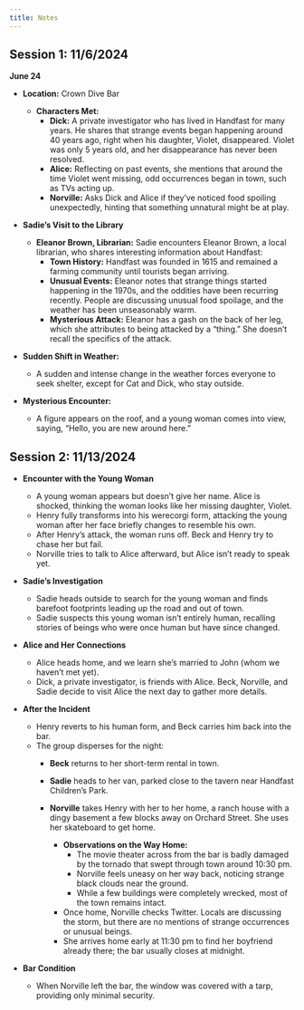 ```yaml
---
title: Notes
---
```


## **Session 1: 11/6/2024**

**June 24**

- **Location:** Crown Dive Bar
  - **Characters Met:**
    - **Dick:** A private investigator who has lived in Handfast for many years. He shares that strange events began happening around 40 years ago, right when his daughter, Violet, disappeared. Violet was only 5 years old, and her disappearance has never been resolved.
    - **Alice:** Reflecting on past events, she mentions that around the time Violet went missing, odd occurrences began in town, such as TVs acting up.
    - **Norville:** Asks Dick and Alice if they’ve noticed food spoiling unexpectedly, hinting that something unnatural might be at play.

- **Sadie’s Visit to the Library**
  - **Eleanor Brown, Librarian:** Sadie encounters Eleanor Brown, a local librarian, who shares interesting information about Handfast:
    - **Town History:** Handfast was founded in 1615 and remained a farming community until tourists began arriving.
    - **Unusual Events:** Eleanor notes that strange things started happening in the 1970s, and the oddities have been recurring recently. People are discussing unusual food spoilage, and the weather has been unseasonably warm.
    - **Mysterious Attack:** Eleanor has a gash on the back of her leg, which she attributes to being attacked by a “thing.” She doesn’t recall the specifics of the attack.

- **Sudden Shift in Weather:**
  - A sudden and intense change in the weather forces everyone to seek shelter, except for Cat and Dick, who stay outside.

- **Mysterious Encounter:**
  - A figure appears on the roof, and a young woman comes into view, saying, “Hello, you are new around here.”

## **Session 2: 11/13/2024**

- **Encounter with the Young Woman**
  - A young woman appears but doesn’t give her name. Alice is shocked, thinking the woman looks like her missing daughter, Violet.
  - Henry fully transforms into his werecorgi form, attacking the young woman after her face briefly changes to resemble his own.
  - After Henry’s attack, the woman runs off. Beck and Henry try to chase her but fail.
  - Norville tries to talk to Alice afterward, but Alice isn’t ready to speak yet.

- **Sadie’s Investigation**
  - Sadie heads outside to search for the young woman and finds barefoot footprints leading up the road and out of town.
  - Sadie suspects this young woman isn’t entirely human, recalling stories of beings who were once human but have since changed.

- **Alice and Her Connections**
  - Alice heads home, and we learn she’s married to John (whom we haven’t met yet).
  - Dick, a private investigator, is friends with Alice. Beck, Norville, and Sadie decide to visit Alice the next day to gather more details.

- **After the Incident**
  - Henry reverts to his human form, and Beck carries him back into the bar.
  - The group disperses for the night:
    - **Beck** returns to her short-term rental in town.
    - **Sadie** heads to her van, parked close to the tavern near Handfast Children’s Park.
    - **Norville** takes Henry with her to her home, a ranch house with a dingy basement a few blocks away on Orchard Street. She uses her skateboard to get home.

      - **Observations on the Way Home:**
        - The movie theater across from the bar is badly damaged by the tornado that swept through town around 10:30 pm.
        - Norville feels uneasy on her way back, noticing strange black clouds near the ground.
        - While a few buildings were completely wrecked, most of the town remains intact.
      - Once home, Norville checks Twitter. Locals are discussing the storm, but there are no mentions of strange occurrences or unusual beings.
      - She arrives home early at 11:30 pm to find her boyfriend already there; the bar usually closes at midnight.

- **Bar Condition**
  - When Norville left the bar, the window was covered with a tarp, providing only minimal security.


